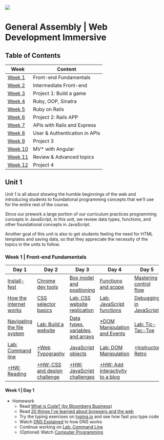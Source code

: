 ![](https://ga-dash.s3.amazonaws.com/production/assets/logo-9f88ae6c9c3871690e33280fcf557f33.png)
# General Assembly | Web Development Immersive

## Table of Contents

| Week               | Content
|--------------------|--------------------------------
| [Week 1](#week1)   | Front-end Fundamentals
| [Week 2](#week2)   | Intermediate Front-end
| [Week 3](#week3)   | Project 1: Build a game
| [Week 4](#week4)   | Ruby, OOP, Sinatra
| [Week 5](#week5)   | Ruby on Rails
| [Week 6](#week6)   | Project 2: Rails APP
| [Week 7](#week7)   | APIs with Rails and Express
| [Week 8](#week8)   | User & Authentication in APIs
| [Week 9](#week9)   | Project 3
| [Week 10](#week10) | MV* with Angular
| [Week 11](#week11) | Review & Advanced topics
| [Week 12](#week12) | Project 4

## Unit 1

Unit 1 is all about showing the humble beginnings of the web and introducing students to foundational programming concepts that we'll use for the entire rest of the course.

Since our prework a large portion of our curriculum practices programming concepts in JavaScript, in this unit, we review data types, functions, and other foundational concepts in JavaScript.

Another goal of this unit is also to get students feeling the need for HTML templates and saving data, so that they appreciate the necessity of the topics in the units to follow.

<a name="week1"></a>
### Week 1 | Front-end Fundamentals

Day 1                                   | Day 2                                  | Day 3                                     | Day 4                                     | Day 5
--------------------------------------- | -------------------------------------- | ------------------------------------      | ---------------------------------------   | -----------------------------------
[Install-fest][1-1A]                    | [Chrome dev tools][1-2A]               | [Box model and positioning][1-3A]         | [Functions and scope][1-4A]               | [Mastering control flow][1-5A]
[How the internet works][1-1B]          | [CSS selector basics ][1-2B]           | [Lab: CSS website replication][1-3B]      | [Lab: JavaScript functions][1-4B]         | [Debugging in JavaScript][1-5B]
[Navigating the file system][1-1C]      | [Lab: Build a website][1-2C]           | [Data types, variables, and arrays][1-3C] | [*DOM Manipulation and Events][1-4C]      | [Lab: Tic-Tac-Toe][1-5C]
[Lab: Command line][1-1D]               | [+Web Typography][1-2D]                | [JavaScript objects][1-3D]                | [Lab: DOM Manipulation][1-4D]             | [+Instructor Retro][1-5D]
[+HW: Reading][1-1E]                    | [+HW: CSS and design challenge][1-2E]  | [+HW: JavaScript challenges][1-3E]        | [+HW: Add interactivity to a blog][1-4E]  |

[1-1A]: 00-programming/install-fest/README.md                     "Install-Fest!"
[1-1B]: 00-programming/internet-fundamentals-lesson               "Internet fundamentals"
[1-1C]: 01-workflow/terminal-navigating-the-file-system-lesson    "Navigating the file system"
[1-1D]: 01-workflow/command-line-lab                              "Command line lab"
[1-1E]: #w1d1                                                     "Homework"

[1-2A]: 01-workflow/chrome-dev-tools-lesson                       "Chrome Dev Tools"
[1-2B]: 02-front-end-intro/css-selector-basics                    "CSS Selector Basics"
[1-2C]: 02-front-end-intro/html-css-website-lab                   "Build a website"
[1-2D]: # " "
[1-2E]: # " "

[1-3A]: 02-front-end-intro/css-box-model-and-positioning          "Box model and positioning"
[1-3B]: 02-front-end-intro/css-site-replication-lab               "CSS website replication"
[1-3C]: 00-programming/js-data-types-variables-and-arrays         "Data types, variables, and arrays"
[1-3D]: 00-programming/js-objects-lesson                          "JavaScript objects"
[1-3E]: # " "

[1-4A]: 00-programming/js-functions-and-scope                     "Functions and scope"
[1-4B]: 00-programming/js-functions-lab                           "JavaScript functions lab"
[1-4C]: # " "
[1-4D]: 02-front-end-intro/js-dom-manipulation-lab                "DOM manipulation lab"
[1-4E]: # " "

[1-5A]: 00-programming/js-control-flow-lesson                     "Mastering control flow"
[1-5B]: 00-programming/js-debugging-lesson                        "Debugging JS"
[1-5C]: 02-front-end-intro/js-tic-tac-toe-lab                     "JavaScript tic tac toe lab"
[1-5D]: # " "
[1-5E]: # " "

#### Week 1 | Day 1
<a name="w1d1"></a>
- Homework
  - Read [What is Code? (by Bloomberg Business)](http://www.bloomberg.com/graphics/2015-paul-ford-what-is-code/)
  - Read [20 things I've learned about browsers and the web](http://www.20thingsilearned.com/en-US/home)
  - Try the typing exercises on [typing.io](https://www.typing.io/) and see how fast you type code
  - Watch [DNS Explained](https://www.youtube.com/watch?v=72snZctFFtA) to how DNS works
  - Continue working on [Lab: Command Line](https://github.com/ga-students/WDI_HK_9/tree/master/01-workflow/command-line-lab)
  - (Optional) Watch [Computer Programming](https://www.youtube.com/watch?v=OWsyrnOBsJs)
